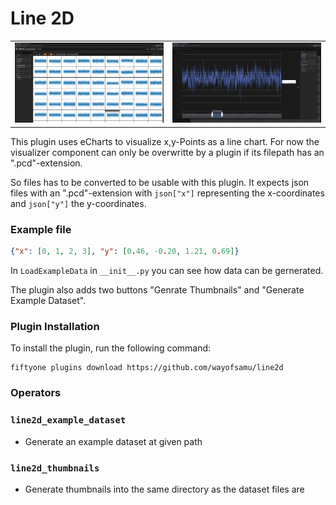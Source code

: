# Line 2D

| | |
| --- | --- |
|![Alt text](thumbnails.png)|![Alt text](modal.png)|

This plugin uses eCharts to visualize x,y-Points as a line chart.
For now the visualizer component can only be overwritte by a plugin if its filepath has an ".pcd"-extension.

So files has to be converted to be usable with this plugin. It expects json files with an ".pcd"-extension with `json["x"]` representing the x-coordinates and `json["y"]` the y-coordinates.

### Example file

```json
{"x": [0, 1, 2, 3], "y": [0.46, -0.20, 1.21, 0.69]}
```

In `LoadExampleData` in `__init__.py` you can see how data can be gernerated.

The plugin also adds two buttons "Genrate Thumbnails" and "Generate Example Dataset".

### Plugin Installation

To install the plugin, run the following command:

```shell
fiftyone plugins download https://github.com/wayofsamu/line2d
```

### Operators

### `line2d_example_dataset`

- Generate an example dataset at given path

### `line2d_thumbnails`

- Generate thumbnails into the same directory as the dataset files are
